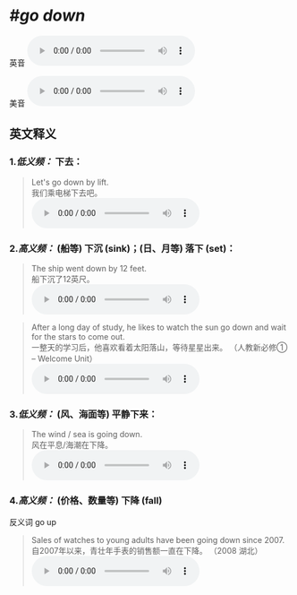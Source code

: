 # ***\#go down*** 
英音
<audio src="./media/go down1_AAC.aac" controls="controls"></audio>

美音
<audio src="./media/go down2_AAC.aac" controls="controls"></audio>



  

英文释义
---
### 1.*低义频：* **下去：**  

 > Let's go down by lift.  
 > 我们乘电梯下去吧。    
<audio src="./media/go-28.aac" controls="controls"></audio>

### 2.*高义频：* **(船等) 下沉 (sink)；(日、月等) 落下 (set)：**  

 > The ship went down by 12 feet.  
 > 船下沉了12英尺。    
<audio src="./media/go-29.aac" controls="controls"></audio>

 > After a long day of study, he likes to watch the sun go down and wait for the stars to come out.  
 > 一整天的学习后，他喜欢看着太阳落山，等待星星出来。  （人教新必修① – Welcome Unit）  
<audio src="./media/After a long day of study, he likes to watch the sun go down and wait for the stars to come ou2_AAC.aac" controls="controls"></audio>

### 3.*低义频：* **(风、海面等) 平静下来：**  

 > The wind / sea is going down.  
 > 风在平息/海潮在下降。    
<audio src="./media/go-31.aac" controls="controls"></audio>

### 4.*高义频：* **(价格、数量等) 下降 (fall)**  
反义词 go up 

 > Sales of watches to young adults have been going down since 2007.  
 > 自2007年以来，青壮年手表的销售额一直在下降。  （2008 湖北）  
<audio src="./media/go-32.aac" controls="controls"></audio>


